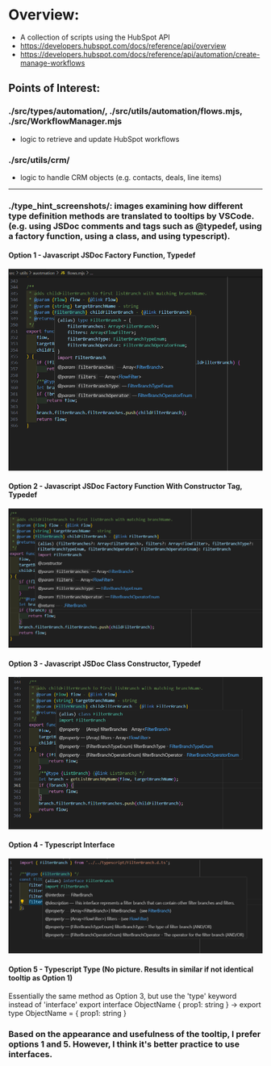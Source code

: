 # Overview:
- A collection of scripts using the HubSpot API
-   https://developers.hubspot.com/docs/reference/api/overview
-   https://developers.hubspot.com/docs/reference/api/automation/create-manage-workflows

## Points of Interest:
### ./src/types/automation/, ./src/utils/automation/flows.mjs, ./src/WorkflowManager.mjs
- logic to retrieve and update HubSpot workflows
### ./src/utils/crm/ 
- logic to handle CRM objects (e.g. contacts, deals, line items)

--------
### ./type_hint_screenshots/: images examining how different type definition methods are translated to tooltips by VSCode. (e.g. using JSDoc comments and tags such as @typedef, using a factory function, using a class, and using typescript).

#### Option 1 - Javascript JSDoc Factory Function, Typedef
![Option 1 - Javascript JSDoc Factory Function and Typedef Tag](./type_hint_screenshots/jsFileJSDocFunctionThenTypedef.png)

#### Option 2 - Javascript JSDoc Factory Function With Constructor Tag, Typedef
![Option 2 - Javascript JSDoc Factory Function With Constructor Tag and Typedef Tag](./type_hint_screenshots/jsFileJSDocFunctionWithConstructorTagThenTypedef.png)

#### Option 3 - Javascript JSDoc Class Constructor, Typedef
![Option 3 - Javascript JSDoc Class With Constructor Tag and Typedef Tag](./type_hint_screenshots/jsFileJSDocClassWithConstructorThenTypedef.png)

#### Option 4 - Typescript Interface
![Option 4 - Typescript Interface and JSDoc](./type_hint_screenshots/d.tsFileImport.png)

#### Option 5 - Typescript Type (No picture. Results in similar if not identical tooltip as Option 1)
Essentially the same method as Option 3, but use the 'type' keyword instead of 'interface'
export interface ObjectName {
  prop1: string
}
->
export type ObjectName = {
  prop1: string
}

### Based on the appearance and usefulness of the tooltip, I prefer options 1 and 5. However, I think it's better practice to use interfaces.
